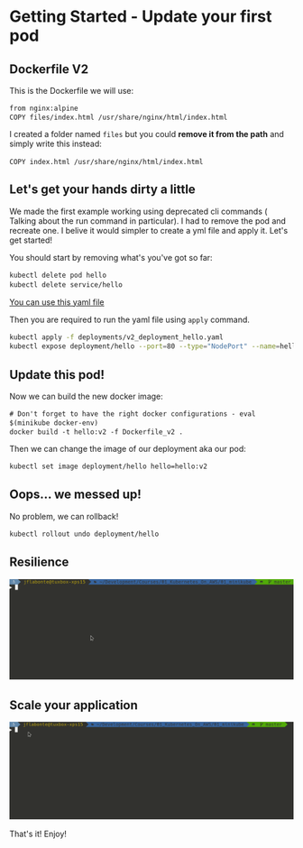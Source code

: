 # Getting Started - Update your first pod

## Dockerfile V2

This is the Dockerfile we will use:

```dockerfiles
from nginx:alpine
COPY files/index.html /usr/share/nginx/html/index.html
```

I created a folder named `files` but you could **remove it from the path** and simply write this instead:

`COPY index.html /usr/share/nginx/html/index.html`

## Let's get your hands dirty a little

We made the first example working using deprecated cli commands ( Talking about the run command in particular). I had to remove the pod and recreate one. I belive it would simpler to create a yml file and apply it. Let's get started! 

You should start by removing what's you've got so far:

```bash
kubectl delete pod hello
kubectl delete service/hello
```

[You can use this yaml file](deployments/v2_deployment_hello.yaml)

Then you are required to run the yaml file using `apply` command.

```bash
kubectl apply -f deployments/v2_deployment_hello.yaml
kubectl expose deployment/hello --port=80 --type="NodePort" --name=hello
```

## Update this pod!

Now we can build the new docker image:

```dockerfiles
# Don't forget to have the right docker configurations - eval $(minikube docker-env)
docker build -t hello:v2 -f Dockerfile_v2 .
```

Then we can change the image of our deployment aka our pod:
```bash
kubectl set image deployment/hello hello=hello:v2
```

## Oops... we messed up!

No problem, we can rollback!

```bash
kubectl rollout undo deployment/hello
```

## Resilience

![](gifs/kubernetes_resilience.gif)

## Scale your application

![](gifs/kubectl_scale_up.gif)

That's it! Enjoy!
